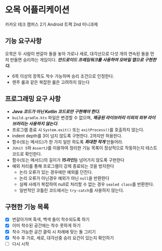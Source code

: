 # 오목 어플리케이션

카카오 테크 캠퍼스 2기 Android 트랙 2nd 미니과제
## 기능 요구사항
오목은 두 사람이 번갈아 돌을 놓아 가로나 세로, 대각선으로 다섯 개의 연속된 돌을 먼저 만들면 승리하는 게임이다. ***안드로이드 프레임워크를 사용하여 모바일 앱으로 구현한다.***
- 6목 이상의 장목도 착수 가능하며 승리 조건으로 인정한다.
- 렌주 룰과 같은 복잡한 룰은 고려하지 않는다

## 프로그래밍 요구 사항
- ***Java 코드가 아닌 Kotlin 코드로만 구현해야 한다.***
- `build.gradle.kts` 파일은 변경할 수 없으며, ***제공된 라이브러리 이외의 외부 라이브러리는 사용하지 않는다***.
- 프로그램 종료 시 `System.exit()` 또는 `exitProcess()`를 호출하지 않는다.
- indent depth를 3이 넘지 않도록 구현한다. 2까지만 허용한다.
- 함수(또는 메서드)가 한 가지 일만 하도록 ***최대한 작게*** 만들어라.
- `JUnit 5`와 `AssertJ`를 이용하여 정리한 기능 목록이 정상적으로 작동하는지 테스트 코드로 확인한다.
- 함수(또는 메서드)의 길이가 ***15라인***을 넘어가지 않도록 구현한다
- 예외 처리를 통해 프로그램이 강제 종료되는 것을 방지한다
  - 논리 오류가 있는 경우에만 예외를 던진다.
  - 논리 오류가 아닌경우 예외가 아닌 `null`을 반환한다
  - 실패 사례가 복잡하여 null로 처리할 수 없는 경우 `sealed class`를 반환한다.
  - 일반적인 코틀린 코드에서는 `try-catch`를 사용하지 않는다.



## 구현한 기능 목록
- [x] 번갈아가며 흑색, 백색 돌이 착수되도록 하기
- [x] 이미 착수된 공간에는 착수 못하게 하기
- [x] 착수 가능한 공간 클릭 시 차례에 맞는 돌 그리기
- [x] 착수 후 가로, 세로, 대각선중 승리 요건이 있는지 확인하기
- [ ] 다시 시작 